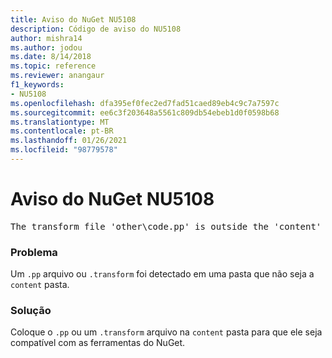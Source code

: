 ```yaml
---
title: Aviso do NuGet NU5108
description: Código de aviso do NU5108
author: mishra14
ms.author: jodou
ms.date: 8/14/2018
ms.topic: reference
ms.reviewer: anangaur
f1_keywords:
- NU5108
ms.openlocfilehash: dfa395ef0fec2ed7fad51caed89eb4c9c7a7597c
ms.sourcegitcommit: ee6c3f203648a5561c809db54ebeb1d0f0598b68
ms.translationtype: MT
ms.contentlocale: pt-BR
ms.lasthandoff: 01/26/2021
ms.locfileid: "98779578"
---
```

# <a name="nuget-warning-nu5108"></a>Aviso do NuGet NU5108
<pre>The transform file 'other\code.pp' is outside the 'content' folder and hence will not be transformed during installation of this package. Move it into the 'content' folder.</pre>

### <a name="issue"></a>Problema

Um `.pp` arquivo ou `.transform` foi detectado em uma pasta que não seja a `content` pasta.


### <a name="solution"></a>Solução

Coloque o `.pp` ou um `.transform`  arquivo na `content` pasta para que ele seja compatível com as ferramentas do NuGet.

